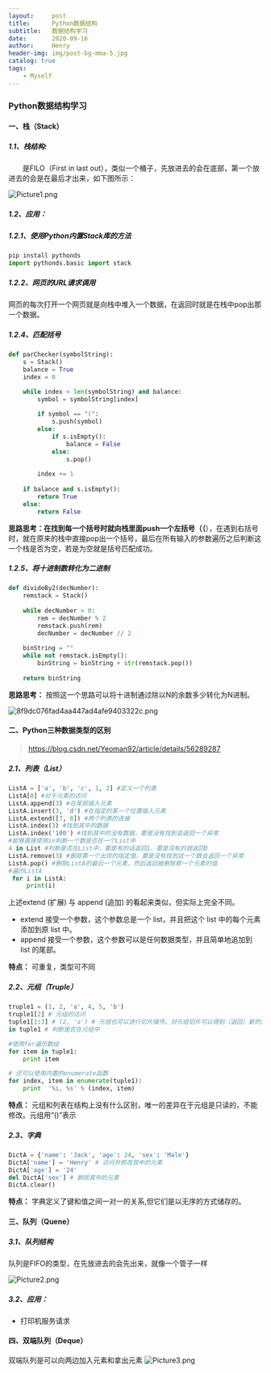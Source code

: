 ```yaml
---
layout:     post
title:      Python数据结构
subtitle:   数据结构学习
date:       2020-09-16
author:     Henry
header-img: img/post-bg-mma-5.jpg
catalog: true
tags:
    - Myself
---
```


### Python数据结构学习
#### 一、栈（Stack）
##### 1.1、栈结构:
&emsp;&emsp;是FILO（First in last out），类似一个桶子，先放进去的会在底部，第一个放进去的会是在最后才出来，如下图所示：

![Picture1.png](https://i.loli.net/2020/09/17/hfGksnRdeaZzHpl.png)

##### 1.2、应用：
##### 1.2.1、使用Python内置Stack库的方法
```python
pip install pythonds
import pythonds.basic import stack
```
##### 1.2.2、网页的URL请求调用
网页的每次打开一个网页就是向栈中堆入一个数据，在返回时就是在栈中pop出那一个数据。
##### 1.2.4、匹配括号
```python
def parChecker(symbolString):
	s = Stack()  
    balance = True  
    index = 0

	while index < len(symbolString) and balance:  
        symbol = symbolString[index]  
  
        if symbol == "(":  
            s.push(symbol)  
        else:  
            if s.isEmpty():  
                balance = False
            else:  
                s.pop()  
  
        index += 1  
        
    if balance and s.isEmpty():  
        return True  
	else:  
        return False
```
**思路思考：**在找到每一个括号时就向栈里面push一个左括号（**（**），在遇到右括号时，就在原来的栈中直接pop出一个括号，最后在所有输入的参数遍历之后判断这一个栈是否为空，若是为空就是括号匹配成功。

##### 1.2.5、将十进制数转化为二进制
```python
def divideBy2(decNumber):
    remstack = Stack()  
  
    while decNumber > 0:
	    rem = decNumber % 2  
		remstack.push(rem)  
        decNumber = decNumber // 2  
	        
	binString = ""  
	while not remstack.isEmpty():  
        binString = binString + str(remstack.pop())  
  
    return binString
```
**思路思考：** 按照这一个思路可以将十进制通过除以N的余数多少转化为N进制。

![8f9dc076fad4aa447ad4afe9403322c.png](https://i.loli.net/2020/09/22/Rvnzci9dlUPEe6K.png)	

#### 二、Python三种数据类型的区别
> https://blog.csdn.net/Yeoman92/article/details/56289287
##### 2.1、列表（List）
``` python
ListA = ['a', 'b', 'c', 1, 2] #定义一个列表
ListA[0] #对于元素的访问
ListA.append(3) #在尾部插入元素
ListA.insert(3, 'd') #在指定的某一个位置插入元素
ListA.extend([7, 8]) #两个列表的连接
ListA.index(3) #找到其中的数据
ListA.index('100') #找到其中的没有数据，要是没有找到会返回一个异常
#能够直接使用in判断一个数是否在一个List中
4 in List #判断是否在List中，要是有的话返回1，要是没有的就返回0
ListA.remove(3) #删除第一个出现的指定值，要是没有找到这一个数会返回一个异常
ListA.pop() #删除ListA的最后一个元素，然后返回被删除那一个元素的值
#遍历ListA
 for i in ListA:
	 print(i)
```
上述extend (扩展) 与 append (追加) 的看起来类似，但实际上完全不同。
-   extend 接受一个参数，这个参数总是一个 list，并且把这个 list 中的每个元素添加到原 list 中。
-   append 接受一个参数，这个参数可以是任何数据类型，并且简单地追加到 list 的尾部。

**特点：** 可重复，类型可不同

##### 2.2、元组（Truple）
``` python
truple1 = (1, 2, 'a', 4, 5, 'b')
truple1[2] # 元组的访问
tuple1[1:3] # (2, 'a') # 元组也可以进行切片操作。对元组切片可以得到（返回）新的元组，原元组不变
in tuple1 # 判断是否在元组中

#使用for遍历数组
for item in tuple1: 
	print item

# 还可以使用内置的enumerate函数  
for index, item in enumerate(tuple1): 
	print  '%i, %s' % (index, item)
```
**特点：** 元组和列表在结构上没有什么区别，唯一的差异在于元组是只读的，不能修改。元组用“()”表示
##### 2.3、字典
```python
DictA = {'name': 'Jack', 'age': 24, 'sex': 'Male'}
DictA['name'] = 'Henry' # 访问并修改其中的元素
DictA['age'] = '24'
del DictA['sex'] # 删除其中的元素
DictA.clear()
```
**特点：** 字典定义了键和值之间一对一的关系,但它们是以无序的方式储存的。

#### 三、队列（Quene）
##### 3.1、队列结构
队列是FIFO的类型，在先放进去的会先出来，就像一个管子一样

![Picture2.png](https://i.loli.net/2020/09/17/SHAlGbT6uOCRWvN.png)
##### 3.2、应用：
+ 打印机服务请求


#### 四、双端队列（Deque）
双端队列是可以向两边加入元素和拿出元素
![Picture3.png](https://i.loli.net/2020/09/17/Y5o4iQzpwNscLRX.png)



